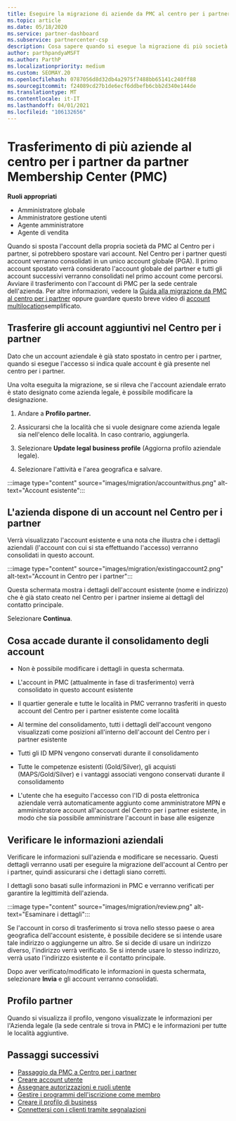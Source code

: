 ```yaml
---
title: Eseguire la migrazione di aziende da PMC al centro per i partner
ms.topic: article
ms.date: 05/18/2020
ms.service: partner-dashboard
ms.subservice: partnercenter-csp
description: Cosa sapere quando si esegue la migrazione di più società dal centro di appartenenza ai partner (PMC) al centro per i partner e consolidarle in un account globale partner.
author: parthpandyaMSFT
ms.author: ParthP
ms.localizationpriority: medium
ms.custom: SEOMAY.20
ms.openlocfilehash: 0787056d8d32db4a2975f7488bb65141c240ff88
ms.sourcegitcommit: f24089cd27b1de6ecf6ddbefb6cbb2d340e144de
ms.translationtype: MT
ms.contentlocale: it-IT
ms.lasthandoff: 04/01/2021
ms.locfileid: "106132656"
---
```

# <a name="moving-multiple-companies-to-partner-center-from-partner-membership-center-pmc"></a>Trasferimento di più aziende al centro per i partner da partner Membership Center (PMC)

**Ruoli appropriati**

- Amministratore globale
- Amministratore gestione utenti
- Agente amministratore
- Agente di vendita

Quando si sposta l'account della propria società da PMC al Centro per i partner, si potrebbero spostare vari account. Nel Centro per i partner questi account verranno consolidati in un unico account globale (PGA). Il primo account spostato verrà considerato l'account globale del partner e tutti gli account successivi verranno consolidati nel primo account come percorsi. Avviare il trasferimento con l'account di PMC per la sede centrale dell'azienda. Per altre informazioni, vedere la [Guida alla migrazione da PMC al centro per i partner](guide-to-migration.md) oppure guardare questo breve video di [account multilocation](https://vimeo.com/290335248)semplificato.

## <a name="move-your-additional-accounts-into-partner-center"></a>Trasferire gli account aggiuntivi nel Centro per i partner

Dato che un account aziendale è già stato spostato in centro per i partner, quando si esegue l'accesso si indica quale account è già presente nel centro per i partner.

Una volta eseguita la migrazione, se si rileva che l'account aziendale errato è stato designato come azienda legale, è possibile modificare la designazione.

1. Andare a **Profilo partner.**

2. Assicurarsi che la località che si vuole designare come azienda legale sia nell'elenco delle località. In caso contrario, aggiungerla.

3. Selezionare **Update legal business profile** (Aggiorna profilo aziendale legale).

4. Selezionare l'attività e l'area geografica e salvare.

:::image type="content" source="images/migration/accountwithus.png" alt-text="Account esistente":::

## <a name="your-company-has-an-account-in-partner-center"></a>L'azienda dispone di un account nel Centro per i partner

Verrà visualizzato l'account esistente e una nota che illustra che i dettagli aziendali (l'account con cui si sta effettuando l'accesso) verranno consolidati in questo account.

:::image type="content" source="images/migration/existingaccount2.png" alt-text="Account in Centro per i partner":::

Questa schermata mostra i dettagli dell'account esistente (nome e indirizzo) che è già stato creato nel Centro per i partner insieme ai dettagli del contatto principale.

Selezionare **Continua**.

## <a name="what-happens-during-consolidation-of-accounts"></a>Cosa accade durante il consolidamento degli account

- Non è possibile modificare i dettagli in questa schermata.

- L'account in PMC (attualmente in fase di trasferimento) verrà consolidato in questo account esistente

- Il quartier generale e tutte le località in PMC verranno trasferiti in questo account del Centro per i partner esistente come località

- Al termine del consolidamento, tutti i dettagli dell'account vengono visualizzati come posizioni all'interno dell'account del Centro per i partner esistente

- Tutti gli ID MPN vengono conservati durante il consolidamento

- Tutte le competenze esistenti (Gold/Silver), gli acquisti (MAPS/Gold/Silver) e i vantaggi associati vengono conservati durante il consolidamento

- L'utente che ha eseguito l'accesso con l'ID di posta elettronica aziendale verrà automaticamente aggiunto come amministratore MPN e amministratore account all'account del Centro per i partner esistente, in modo che sia possibile amministrare l'account in base alle esigenze

## <a name="review-your-company-information"></a>Verificare le informazioni aziendali

Verificare le informazioni sull'azienda e modificare se necessario.  Questi dettagli verranno usati per eseguire la migrazione dell'account al Centro per i partner, quindi assicurarsi che i dettagli siano corretti.

I dettagli sono basati sulle informazioni in PMC e verranno verificati per garantire la legittimità dell'azienda.


:::image type="content" source="images/migration/review.png" alt-text="Esaminare i dettagli":::

Se l'account in corso di trasferimento si trova nello stesso paese o area geografica dell'account esistente, è possibile decidere se si intende usare tale indirizzo o aggiungerne un altro. Se si decide di usare un indirizzo diverso, l'indirizzo verrà verificato. Se si intende usare lo stesso indirizzo, verrà usato l'indirizzo esistente e il contatto principale.

Dopo aver verificato/modificato le informazioni in questa schermata, selezionare **Invia** e gli account verranno consolidati.

## <a name="partner-profile"></a>Profilo partner

Quando si visualizza il profilo, vengono visualizzate le informazioni per l'Azienda legale (la sede centrale si trova in PMC) e le informazioni per tutte le località aggiuntive.

## <a name="next-steps"></a>Passaggi successivi

- [Passaggio da PMC a Centro per i partner](move-pmc-pc-map.md)
- [Creare account utente](create-user-accounts-and-set-permissions.md)
- [Assegnare autorizzazioni e ruoli utente](permissions-overview.md)
- [Gestire i programmi dell'iscrizione come membro](renew-mpn-offers.md)
- [Creare il profilo di business](create-a-marketing-profile.md)
- [Connettersi con i clienti tramite segnalazioni](manage-leads.md)

